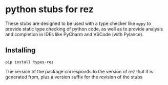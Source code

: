 # python stubs for rez

These stubs are designed to be used with a type checker like `mypy` to provide static type checking of python code, as well as to provide analysis and completion in IDEs like PyCharm and VSCode (with Pylance).

## Installing

```commandline
pip install types-rez
```

The version of the package corresponds to the version of rez that it is generated from,
plus a version suffix for the revision of the stubs
